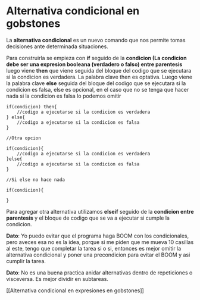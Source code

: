 # Alternativa condicional en gobstones

La **alternativa condicional** es un nuevo comando que nos permite tomas decisiones ante determinada situaciones.  

Para construirla se empieza con **if** seguido de la **condicion (La condicion debe ser una expresion booleana (verdadero o falso) entre parentesis** luego viene **then** que viene seguida del bloque del codigo que se ejecutara si la condicion es verdadera. La palabra clave then es optativa. Luego viene la palabra clave **else** seguida del bloque del codigo que se ejecutara si la condicion es falsa, else es opcional, en el caso que no se tenga que hacer nada si la condicion es falsa lo podemos omitir

```gobstones
if(condicion) then{
	//codigo a ejecutarse si la condicion es verdadera
} else{
	//codigo a ejecutarse si la condicion es falsa
}

//Otra opcion

if(condicion){
	//codigo a ejecutarse si la condicion es verdadera
}else{
	//codigo a ejecutarse si la condicion es falsa
}

//Si else no hace nada

if(condicion){

}
```

Para agregar otra alternativa utilizamos **elseif** seguido de la **condicion entre parentesis** y el bloque de codigo que se va a ejecutar si cumple la condicion.

**Dato**: Yo puedo evitar que el programa haga BOOM con los condicionales, pero aveces esa no es la idea, porque si me piden que me mueva 10 casillas al este, tengo que completar la tarea si o si, entonces es mejor omitir la alternativa condicional y poner una precondicion para evitar el BOOM y asi cumplir la tarea. 

**Dato**: No es una buena practica anidar alternativas dentro de repeticiones o visceversa. Es mejor dividir en subtareas.

[[Alternativa condicional en expresiones en gobstones]]







